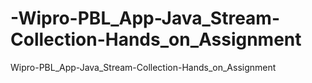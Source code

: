 # -Wipro-PBL_App-Java_Stream-Collection-Hands_on_Assignment

 Wipro-PBL_App-Java_Stream-Collection-Hands_on_Assignment
